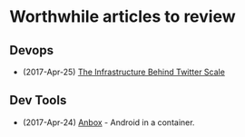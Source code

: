 # Worthwhile articles to review

## Devops

* (2017-Apr-25) [The Infrastructure Behind Twitter Scale](https://blog.twitter.com/2017/the-infrastructure-behind-twitter-scale)

## Dev Tools

* (2017-Apr-24) [Anbox](https://anbox.io) - Android in a container.
